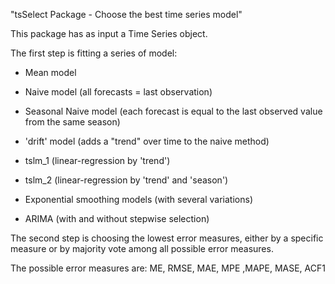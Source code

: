 "tsSelect Package - Choose the best time series model" 

  This package has as input a Time Series object.
  
  The first step is fitting a series of model:
  
  - Mean model
  - Naive model (all forecasts = last observation)
  - Seasonal Naive model (each forecast is equal to the last observed value
                            from the same season)
  - 'drift' model (adds a "trend" over time to the naive method)
  - tslm_1 (linear-regression by 'trend')
  - tslm_2 (linear-regression by 'trend' and 'season')
  
  - Exponential smoothing models (with several variations)
  
  - ARIMA (with and without stepwise selection)
  
  The second step is choosing the lowest error measures, either by a specific measure
  or by majority vote among all possible error measures.
  
  The possible error measures are:
  ME, RMSE, MAE, MPE ,MAPE, MASE, ACF1
  
  
  
  
